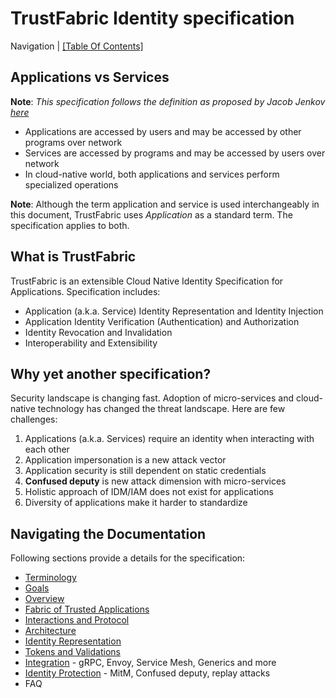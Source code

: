 # TrustFabric Identity specification

Navigation | [[Table Of Contents]](README.md#navigating-the-documentation)

## Applications vs Services

**Note**: *This specification follows the definition as proposed by Jacob Jenkov [here](http://tutorials.jenkov.com/soa/services-applications.html)*

* Applications are accessed by users and may be accessed by other programs over network
* Services are accessed by programs and may be accessed by users over network
* In cloud-native world, both applications and services perform specialized operations

**Note**: Although the term application and service is used interchangeably in this document, TrustFabric uses *Application* as a standard term. The specification applies to both.
 
## What is TrustFabric

TrustFabric is an extensible Cloud Native Identity Specification for Applications. Specification includes:

* Application (a.k.a. Service) Identity Representation and Identity Injection
* Application Identity Verification (Authentication) and Authorization
* Identity Revocation and Invalidation
* Interoperability and Extensibility

## Why yet another specification?

Security landscape is changing fast. Adoption of micro-services and cloud-native technology has changed the threat landscape. Here are few challenges:

1. Applications (a.k.a. Services) require an identity when interacting with each other
1. Application impersonation is a new attack vector
1. Application security is still dependent on static credentials 
1. **Confused deputy** is new attack dimension with micro-services
1. Holistic approach of IDM/IAM does not exist for applications
1. Diversity of applications make it harder to standardize

## Navigating the Documentation

Following sections provide a details for the specification:

* [Terminology](./Terminology.md)
* [Goals](./Goals.md)
* [Overview](./Overview.md)
* [Fabric of Trusted Applications](./TrustFabric.md)
* [Interactions and Protocol](./InterOp.md)
* [Architecture](./Architecture.md)
* [Identity Representation](./Identity.md)
* [Tokens and Validations](./Tokens.md)
* [Integration](./Integrations.md) - gRPC, Envoy, Service Mesh, Generics and more
* [Identity Protection](./StrongIdentity.md) - MitM, Confused deputy, replay attacks
* FAQ



